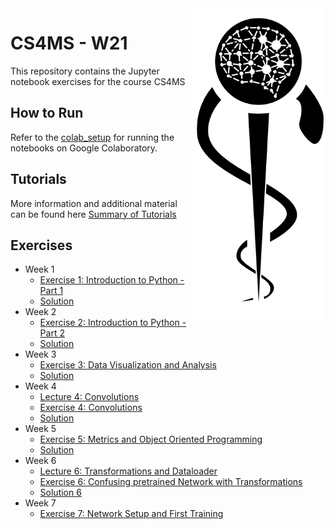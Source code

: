 <img src="images/logo_CS_MS_final.png" height="500" align="right"> 

# CS4MS - W21

This repository contains the Jupyter notebook exercises for the course CS4MS

## How to Run

Refer to the [colab_setup](documents/colab_setup.md) for running the notebooks on Google Colaboratory.

## Tutorials

More information and additional material can be found here [Summary of Tutorials](documents/ListOfTutorials.md)

## Exercises
- Week 1
  - [Exercise 1: Introduction to Python - Part 1](https://colab.research.google.com/github/CS4MS/CS4MS_W21/blob/main/exercises/Exercise_1.ipynb)
  - [Solution](https://colab.research.google.com/github/CS4MS/CS4MS_W21/blob/main/solutions/Exercise_1_Solution.ipynb)
- Week 2
  - [Exercise 2: Introduction to Python - Part 2](https://colab.research.google.com/github/CS4MS/CS4MS_W21/blob/main/exercises/Exercise_2.ipynb)
  - [Solution](https://colab.research.google.com/github/CS4MS/CS4MS_W21/blob/main/solutions/Exercise_2_Solution.ipynb)
- Week 3
  - [Exercise 3: Data Visualization and Analysis](https://colab.research.google.com/github/CS4MS/CS4MS_W21/blob/main/exercises/Exercise_3.ipynb)
  - [Solution](https://colab.research.google.com/github/CS4MS/CS4MS_W21/blob/main/solutions/Exercise_3_Solution.ipynb)
- Week 4
  - [Lecture 4: Convolutions](https://colab.research.google.com/github/CS4MS/CS4MS_W21/blob/main/lectures/Lecture_4.ipynb)
  - [Exercise 4: Convolutions](https://colab.research.google.com/github/CS4MS/CS4MS_W21/blob/main/exercises/Exercise_4.ipynb)
  - [Solution](https://colab.research.google.com/github/CS4MS/CS4MS_W21/blob/main/solutions/Exercise_4_Solution.ipynb)
- Week 5
  - [Exercise 5: Metrics and Object Oriented Programming](https://colab.research.google.com/github/CS4MS/CS4MS_W21/blob/main/exercises/Exercise_5.ipynb)
  - [Solution](https://colab.research.google.com/github/CS4MS/CS4MS_W21/blob/main/solutions/Exercise_5_Solution.ipynb)
- Week 6
  - [Lecture 6: Transformations and Dataloader](https://colab.research.google.com/github/CS4MS/CS4MS_W21/blob/main/lectures/Lecture_6.ipynb)
  - [Exercise 6: Confusing pretrained Network with Transformations](https://colab.research.google.com/github/CS4MS/CS4MS_W21/blob/main/exercises/Exercise_6.ipynb) 
  - [Solution 6](https://colab.research.google.com/github/CS4MS/CS4MS_W21/blob/main/solutions/Exercise_6_Solution.ipynb)
- Week 7
  - [Exercise 7: Network Setup and First Training](https://colab.research.google.com/github/CS4MS/CS4MS_W21/blob/main/lectures/Lecture_7.ipynb)
<!-- - [Solution](https://colab.research.google.com/github/CS4MS/CS4MS_W21/blob/main/solutions/Exercise_7_solution.ipynb)

- Week 8
  - [Lecture 8: Inference](https://colab.research.google.com/github/CS4MS/CS4MS_W21/blob/main/lectures/Lecture_8.ipynb)

- Week 9
  - [Lecture 9: 3D U-Net Segmentation of Hippocampus](https://colab.research.google.com/github/CS4MS/CS4MS_W21/blob/main/lectures/Lecture_9_3D_Unet_Hippocampus.ipynb) 
-->
